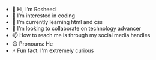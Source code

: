 - 👋 Hi, I’m Rosheed
- 👀 I’m interested in coding
- 🌱 I’m currently learning html and css
- 💞️ I’m looking to collaborate on technology advancer
- 📫 How to reach me is through my social media handles
- 😄 Pronouns: He
- ⚡ Fun fact: I'm extremely curious

<!---
Rosheed124/Rosheed124 is a ✨ special ✨ repository because its `README.md` (this file) appears on your GitHub profile.
You can click the Preview link to take a look at your changes.
--->

